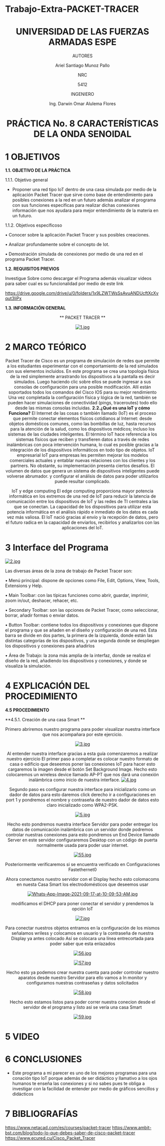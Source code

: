 # Trabajo-Extra-PACKET-TRACER


<div align="center">

# UNIVERSIDAD DE LAS FUERZAS ARMADAS ESPE

AUTORES

Ariel Santiago Munoz Pallo

NRC
  
5412

INGENIERO

Ing. Darwin Omar Alulema Flores

# PRÁCTICA No. 8 CARACTERÍSTICAS DE LA ONDA SENOIDAL
  
</div>

# 1 OBJETIVOS

**1.1. OBJETIVO DE LA PRÁCTICA**

1.1.1. Objetivo general

- Proponer una red tipo IoT dentro de una casa simulada por medio de la aplicación Packet Tracer que sirve como base de entendimiento para posibles conexiones a la red en un futuro además analizar el programa con sus funciones especificas para realizar dichas conexiones información que nos ayudara para mejor entendimiento de la materia en un futuro.


1.1.2. Objetivos específicoso

•	Conocer sobre la aplicación Packet Tracer y sus posibles creaciones. 

•	Analizar profundamente sobre el concepto de Iot.

•	Demostración simulada de conexiones por medio de una red en el programa Packet Tracer.

**1.2. REQUISITOS PREVIOS**

Investigue Sobre como descargar el Programa además visualizar videos para saber cual es su funcionalidad por medio de este link 

https://drive.google.com/drive/u/0/folders/1x9LZWTWsSsAvuANDUcftXcXvqut3liPx




**1.3. INFORMACIÓN GENERAL**

<div align="center">
  
** PACKET TRACER **

[![1.jpg](https://i.postimg.cc/VLLjZC6j/1.jpg)](https://postimg.cc/c62gr6fH)

</div>


# 2 MARCO TEÓRICO

<div align="center">
  

Packet Tracer de Cisco es un programa de simulación de redes que permite a los estudiantes experimentar con el comportamiento de la red simulados con sus elementos incluidos.
En este programa se crea una topología física de la red simplemente arrastrando los dispositivos a la pantalla es decir simulados. Luego haciendo clic sobre ellos se puede ingresar a sus consolas de configuración para una posible modificación. Allí están soportados todos los comandos del Cisco IOS  para su mejor rendimiento
Una vez completada la configuración física y lógica de la red, también se pueden hacer simulaciones de conectividad (pings, traceroutes) todo ello desde las mismas consolas incluidas.
**2.2.¿Qué es una IoT y cómo Funciona?**
El Internet de las cosas o también llamado (IoT) es el proceso que permite conectar elementos físicos cotidianos al Internet: desde objetos domésticos comunes, como las bombillas de luz, hasta recursos para la atención de la salud, como los dispositivos médicos; incluso los sistemas de las ciudades inteligentes.
El término IoT hace referencia a los sistemas físicos que reciben y transfieren datos a través de redes inalámbricas con poca intervención humana, lo cual es posible gracias a la integración de los dispositivos informáticos en todo tipo de objetos.
IoT empresarial
 IoT para empresas les permiten mejorar los modelos comerciales actuales y entablar nuevas relaciones con los clientes y los partners. No obstante, su implementación presenta ciertos desafíos. El volumen de datos que genera un sistema de dispositivos inteligentes puede volverse abrumador. y configurar el análisis de datos para poder utilizarlos puede resultar complicado.

IoT y edge computing
El edge computing proporciona mayor potencia informática en los extremos de una red de IoT para reducir la latencia de comunicación entre los dispositivos de IoT y las redes de TI centrales a las que se conectan.
La capacidad de los dispositivos para utilizar esta potencia informática en el análisis rápido e inmediato de los datos es cada vez más valiosa.  El IoT nació gracias al envío y la recepción de datos, pero el futuro radica en la capacidad de enviarlos, recibirlos y analizarlos con las aplicaciones del IoT.


</div>

# 3 Interface del Programa

[![2.jpg](https://i.postimg.cc/vTddHy1s/2.jpg)](https://postimg.cc/ZBjQV1F7)


Las diversas áreas de la zona de trabajo de Packet Tracer son:

•	Menú principal: dispone de opciones como File, Edit, Options, View, Tools, Extensions y Help.

•	Main Toolbar: con las típicas funciones como abrir, guardar, imprimir, zoom in/out, deshacer, rehacer, etc.

•	Secondary Toolbar: son las opciones de Packet Tracer, como seleccionar, borrar, añadir formas o enviar datos.

•	Button Toolbar: contiene todos los dispositivos y conexiones que dispone el programa y que se añaden en el diseño y configuración de una red. Esta barra se divide en dos partes, la primera de la izquierda, donde están las distintas categorías de los dispositivos, y una segunda donde se despliegan los dispositivos y conexiones para añadirlos


•	Área de Trabajo: la zona más amplia de la interfaz, donde se realiza el diseño de la red, añadiendo los dispositivos y conexiones, y donde se visualiza la simulación.










  
</div>

# 4 EXPLICACIÓN DEL PROCEDIMIENTO

**4.5 PROCEDIMIENTO**

**4.5.1. Creación de una casa Smart **

<div align="center">
  
Primero abriremos nuestro programa para poder visualizar nuestra interface que nos acompañara  por este ejercicio.

[![3.jpg](https://i.postimg.cc/SKJXc6gK/3.jpg)](https://postimg.cc/QBZx3TGL)

Al entender nuestra interface gracias a esta guía comenzaremos a realizar nuestro ejercicio
El primer paso a completar es colocar nuestro formato de casa o edificio que deseemos poner las conexiones IoT para hacer esto cargaremos la imagen desde el botón Set Background Image.
Hecho esto colocaremos un wireless device llamado AP-PT que nos dará una conexión inalámbrica como inicio de nuestra interface.
[![4.jpg](https://i.postimg.cc/bNmNLGDS/4.jpg)](https://postimg.cc/WhJv117s)

Segundo paso es configurar nuestra interface para inicializarlo como un dador de datos para esto daremos click derecho ir a configuraciones en port 1 y pondremos el nombre y contraseña de nuestro dador de datos esto claro inicializado como WPA2-PSK.

[![5.jpg](https://i.postimg.cc/nL0khGCc/5.jpg)](https://postimg.cc/f3SXHXc6)

Hecho esto pondremos nuestra interface Servidor para poder entregar los datos de comunicación inalámbrica con un servidor donde podremos controlar nuestras conexiones para esto pondremos un End Device llamado Server en este servidor configuraremos Desktop con un código de puerta normalmente usada para poder usar internet.


[![55.jpg](https://i.postimg.cc/Kv1vqGn9/55.jpg)](https://postimg.cc/RNzBqzpf)



Posteriormente verificaremos si se encuentra verificado en Configuraciones Fastethernet0

Ahora conectamos nuestro servidor con el Display hecho esto colomacoms en nuesta Casa Smart los electrodomésticos que deseemos usar 



[![Whats-App-Image-2021-09-17-at-10-09-53-AM.jpg](https://i.postimg.cc/Jn7BtfS9/Whats-App-Image-2021-09-17-at-10-09-53-AM.jpg)](https://postimg.cc/sB82NNjc)


modificamos el DHCP para poner conectar el servidor
y prendemos la opción IoT


[![7.jpg](https://i.postimg.cc/SKCwj5c7/7.jpg)](https://postimg.cc/McZsF9Pv)


Para conectar nuestros objetos entramos en la configuración de los mismos señalamos wriless y colocamos en usuario y la contraseña de nuestra Display ya antes colocado Así se colocara una línea entrecortada para poder saber que esta enlazados

[![56.jpg](https://i.postimg.cc/jSXNZRVk/56.jpg)](https://postimg.cc/hXXfGWt9)


[![57.jpg](https://i.postimg.cc/PqCxYHdD/57.jpg)](https://postimg.cc/8FVNgqJk)

 

Hecho esto ya podemos crear nuestra cuenta para poder controlar nuestro aparatos desde nuestro Servidor para ello vamos a In monitor y configuramos nuestras contraseñas y datos solicitados 

[![58.jpg](https://i.postimg.cc/T2L4S43c/58.jpg)](https://postimg.cc/w3z2RFJt)


Hecho esto estamos listos para poder correr nuestra conecion desde el servidor de el programa y listo asi se vería una casa Smart 

[![59.jpg](https://i.postimg.cc/52xpx7bT/59.jpg)](https://postimg.cc/jLFychW4)






</div>

# 5 VIDEO 

# 6 CONCLUSIONES 

- Este programa a mi parecer es uno de los mejores programas para una conación tipo IoT porque además de ser didáctico y llamativo a los ojos humanos te enseña las conexiones y si no sabes pues te obliga a investigar con la facilidad de entender por medio de gráficos sencillos y didácticos 


# 7 BIBLIOGRAFÍAS

https://www.netacad.com/es/courses/packet-tracer
https://www.ambit-bst.com/blog/todo-lo-que-debes-saber-de-cisco-packet-tracer
https://www.ecured.cu/Cisco_Packet_Tracer

